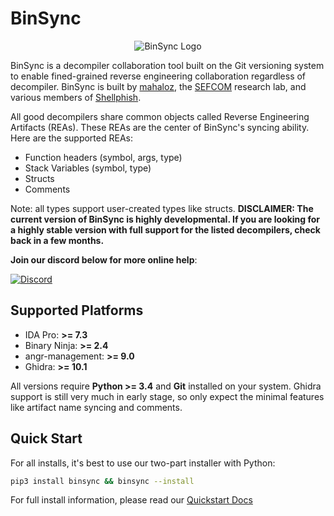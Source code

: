 
# BinSync

<p align="center">
   <img src="https://i.imgur.com/zQcqqML.png" alt="BinSync Logo"/>
</p>

BinSync is a decompiler collaboration tool built on the Git versioning system to enable fined-grained reverse
engineering collaboration regardless of decompiler. BinSync is built by [mahaloz](https://github.com/mahaloz), 
the [SEFCOM](https://sefcom.asu.edu) research lab, and various members of [Shellphish](https://shellphish.net). 

All good decompilers share common objects called Reverse Engineering Artifacts (REAs). These REAs are the
center of BinSync's syncing ability. Here are the supported REAs:
- Function headers (symbol, args, type)
- Stack Variables (symbol, type)
- Structs
- Comments

Note: all types support user-created types like structs.
**DISCLAIMER: The current version of BinSync is highly developmental. If you are looking for a highly stable version with full support for the listed decompilers, check back in a few months.**

**Join our discord below for more online help**:

[![Discord](https://img.shields.io/discord/900841083532087347?label=Discord&style=plastic)](https://discord.gg/wZSCeXnEvR)

## Supported Platforms
- IDA Pro: **>= 7.3**
- Binary Ninja: **>= 2.4**
- angr-management: **>= 9.0**
- Ghidra: **>= 10.1**

All versions require **Python >= 3.4** and **Git** installed on your system. Ghidra support is still very much in early stage, so only expect the minimal features like artifact name syncing and comments.

## Quick Start
For all installs, it's best to use our two-part installer with Python:
```bash
pip3 install binsync && binsync --install 
```
For full install information, please read our [Quickstart Docs](https://binsync.net/docs/home)
